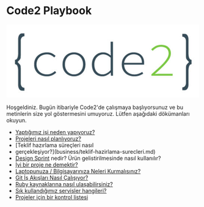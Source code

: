 # Code2 Playbook


![Code2 Logo](business/images/code2_logo.jpg)

Hoşgeldiniz. Bugün itibariyle Code2'de çalışmaya başlıyorsunuz ve bu metinlerin
size yol göstermesini umuyoruz. Lütfen aşağıdaki dökümanları okuyun.

* [Yaptığımız işi neden yapıyoruz?](business/why.md)
* [Projeleri nasıl planlıyoruz?](development/cevik_proje_yonetimi.md)
* [Teklif hazırlama süreçleri nasıl
*  gerçekleşiyor?](business/teklif-hazirlama-surecleri.md)
* [Design Sprint](development/design.md) nedir? Ürün gelistirilmesinde nasıl
  kullanılır?
* [İyi bir proje ne demektir?](development/mukemmel_proje.md)
* [Laptopunuza / Bilgisayarınıza Neleri Kurmalısınız?](development/laptop.md)
* [Git İş Akışları Nasıl Çalışıyor?](development/git_github_gitflow.md)
* [Ruby kaynaklarına nasıl ulaşabilirsiniz?](development/ruby.md)
* [Sık kullandığımız servisler hangileri?](development/servisler.md)
* [Projeler için bir kontrol listesi](development/check_list.md)

